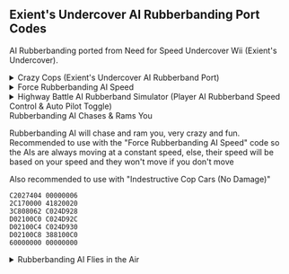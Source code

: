 ## Exient's Undercover AI Rubberbanding Port Codes

AI Rubberbanding ported from Need for Speed Undercover Wii (Exient's Undercover). 

<details>
<summary>Crazy Cops (Exient's Undercover AI Rubberband Port)</summary>

If you want every AI to rubberband (racers and your player AI), change 408202F0 to 60000000

```powerpc
C2027418 00000061
3AE00000 819B0048
2C0C0000 408202F0
38600001 3D808005
618CB448 7D8903A6
4E800421 81830000
818C000C 7D8903A6
4E800421 81830000
818C0058 7D8903A6
4E800421 81830000
818C0034 7D8903A6
4E800421 FFE00890
807B003C 38810140
81830000 818C003C
7D8903A6 4E800421
807B003C 81830000
818C0028 7D8903A6
4E800421 819B0040
8BAC00CF 2C1D0060
41810014 3BA000C0
9BAC00CF C0229CC4
D02C00A4 3AE00001
48000009 40D692B6
7D8802A6 C021000C
C00C0000 FC010040
40810010 FC01F840
40800008 FC20F890
C002A5B0 EC210032
D021000C C0E100C4
C10100C0 FC403818
C0C100C8 C0030004
FCA04018 C0630000
FC203018 EC820028
C0030008 ECA51828
EC610028 FC202018
FC402818 FC001818
D0210124 D0410120
D0010128 EC210072
EC2208BA EC20083A
3D808020 618C27D8
7D8903A6 4E800421
EC000028 FC010000
41820030 C0029C34
C0410120 EC600824
C0210124 C0010128
EC4200F2 EC2100F2
EC0000F2 D0410120
D0210124 D0010128
C0610144 C0A10124
FC001818 C0C10140
FC202818 C0810120
C0E10148 FC403018
ED21002A C1610128
FC002018 FC205818
FCC04818 ED40102A
FC003818 FC603018
FCE05018 ED01002A
FC001818 FC803818
FCA04018 EC200032
FC002018 FC402818
EC20083A FC001018
EC20083A D0810120
D0610124 D0410128
3D808020 618C27D8
7D8903A6 4E800421
EC000028 FC010000
41820030 C0029CC4
C0410120 EC600824
C0210124 C0010128
EC4200F2 EC2100F2
EC0000F2 D0410120
D0210124 D0010128
3D608055 807B003C
61643C90 81830000
818C0068 7D8903A6
4E800421 807B003C
61643C90 81830000
818C006C 7D8903A6
4E800421 38610098
38810120 38A00000
3D808033 618C7988
7D8903A6 4E800421
C8E10098 388100D8
C8C100A0 C8A100A8
C88100B0 C86100B8
C84100C0 C82100C8
C80100D0 D8E100D8
D8C100E0 D8A100E8
D88100F0 D86100F8
D8410100 D8210108
D8010110 807B003C
81830000 818C007C
7D8903A6 4E800421
807B0030 C002A900
EC2007F2 81830000
818C00B0 7D8903A6
4E800421 807B0034
60000000 00000000
C2027448 00000003
2C170000 4082000C
4E800421 48000008
38600001 00000000
```
</details>

<details>
<summary>Force Rubberbanding AI Speed</summary>

Forces Rubberbanding AI to always be at set speed rather than having speed based on player speed, it is currently set to be very fast (460kmh~). You can modify the speed by modifying the float on the first line (43000000)

```powerpc
04001894 43000000
C202741C 00000006
2C170000 41820020
807B0030 3D808000
C02C1894 81830000
818C00B0 7D8903A6
4E800421 807B0034
C021000C 00000000
```
</details>

<details>
<summary>Highway Battle AI Rubberband Simulator (Player AI Rubberband Speed Control & Auto Pilot Toggle)</summary>

This code allows your vehicle to "simulate" the Highway Battle AI Rubberband. Press 1, 2 and A to enable and disable auto pilot and rubberbanding for your car.
Hold D-Pad Up and D-Pad Down (for horizontal Wiimote. D-Pad Right and D-Pad Left for vertical Wiimote) to increase/decrease your rubberband speed. Press B to completely reset the speed back to zero

```powerpc
28626B32 F4FF0B00
C2027420 00000010
2C170000 41820070
3D608062 394BD928
7C1E5000 40820060
C03F0060 C002A900
A14B6B32 714B0400
4182000C EC210828
4800002C 714B0003
41820028 714B0002
4182000C EC21002A
48000014 EC421028
FC011040 4081000C
EC210028 D03F0060
807B0030 81830000
818C00B0 7D8903A6
4E800421 807B0034
81830000 00000000
0403AA3C 38600001
CC000000 00000000
04027420 81830000 
0403AA3C 88630298
E0000000 00000000
```
</details>

<summary>Rubberbanding AI Chases & Rams You</summary>

Rubberbanding AI will chase and ram you, very crazy and fun. Recommended to use with the "Force Rubberbanding AI Speed" code so the AIs are always moving at a constant speed, else, their speed will be based
on your speed and they won't move if you don't move

Also recommended to use with "Indestructive Cop Cars (No Damage)"

```powerpc
C2027404 00000006
2C170000 41820020
3C808062 C024D928
D02100C0 C024D92C
D02100C4 C024D930
D02100C8 388100C0
60000000 00000000
```
</details>

<details>
<summary>Rubberbanding AI Flies in the Air</summary>

Rubberbanding AI will be flying in the air rather than being on the ground. You can modify the height they fly at by modifying the float on the first line (420C0000)

```powerpc
04001898 420C0000
C2027404 00000005
2C170000 41820018
C02100C4 3D808000
C00C1898 EC21002A
D02100C4 388100C0
60000000 00000000
```
</details>
